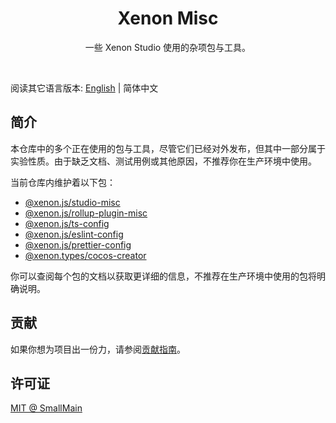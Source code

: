 <!-- 名字 -->
<h1 align="center">Xenon Misc</h1>
<!-- 描述 -->
<p align="center">一些 Xenon Studio 使用的杂项包与工具。</p>
<br/>

阅读其它语言版本: [English](./README.md) | 简体中文

## 简介

本仓库中的多个正在使用的包与工具，尽管它们已经对外发布，但其中一部分属于实验性质。由于缺乏文档、测试用例或其他原因，不推荐你在生产环境中使用。

当前仓库内维护着以下包：

- [@xenon.js/studio-misc](./packages/js/studio-misc)
- [@xenon.js/rollup-plugin-misc](./packages/js/rollup-plugin-misc)
- [@xenon.js/ts-config](./packages/js/ts-config)
- [@xenon.js/eslint-config](./packages/js/eslint-config)
- [@xenon.js/prettier-config](./packages/js/prettier-config)
- [@xenon.types/cocos-creator](./packages/types/cocos-creator)

你可以查阅每个包的文档以获取更详细的信息，不推荐在生产环境中使用的包将明确说明。

## 贡献

如果你想为项目出一份力，请参阅[贡献指南](./CONTRIBUTING_zh-CN.md)。

## 许可证

[MIT @ SmallMain](./LICENSE)

